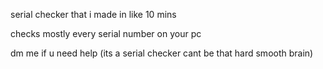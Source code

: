 serial checker that i made in like 10 mins

checks mostly every serial number on your pc

dm me if u need help (its a serial checker cant be that hard smooth brain)
